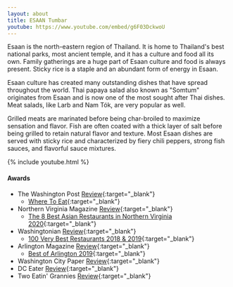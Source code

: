 ```yaml
---
layout: about
title: ESAAN Tumbar
youtube: https://www.youtube.com/embed/g6F03DckwoU
---
```


Esaan is the north-eastern region of Thailand. It is home to Thailand's best national parks, most ancient temple, and it has a culture and food all its own. Family gatherings are a huge part of Esaan culture and food is always present. Sticky rice is a staple and an abundant form of energy in Esaan.

Esaan culture has created many outstanding dishes that have spread throughout the world. Thai papaya salad also known as "Somtum" originates from Esaan and is now one of the most sought after Thai dishes. Meat salads, like Larb and Nam Tók, are very popular as well.

Grilled meats are marinated before being char-broiled to maximize sensation and flavor. Fish are often coated with a thick layer of salt before being grilled to retain natural flavor and texture. Most Esaan dishes are served with sticky rice and characterized by fiery chili peppers, strong fish sauces, and flavorful sauce mixtures.

{% include youtube.html %}

#### Awards
- The Washington Post [Review](https://www.washingtonpost.com/goingoutguide/restaurants/esaan-serves-a-delicious-lesson-in-northeastern-thai-cuisine/2017/09/26/3e91436a-9f1d-11e7-9083-fbfddf6804c2_story.html){:target="_blank"}
  - [Where To Eat](https://www.washingtonpost.com/amphtml/news/going-out-guide/wp/2017/11/22/going-shopping-heres-where-to-eat-near-washingtons-retail-hubs/){:target="_blank"}
- Northern Virginia Magazine [Review](https://www.northernvirginiamag.com/food/reviews/2018/01/08/review-esaan-in-mclean/){:target="_blank"}
  - [The 8 Best Asian Restaurants in Northern Virginia 2020](https://northernvirginiamag.com/food/food-features/2020/11/18/the-8-best-asian-restaurants-in-northern-virginia/){:target="_blank"}
- Washingtonian [Review](https://www.washingtonian.com/2018/03/02/restaurant-review-esaan-thai/){:target="_blank"}
  - [100 Very Best Restaurants 2018 & 2019](https://www.washingtonian.com/2019/02/15/100-very-best-restaurants-62-esaan/){:target="_blank"}
- Arlington Magazine [Review](https://www.arlingtonmagazine.com/restaurant-review-esaan-tumbar/){:target="_blank"}
  - [Best of Arlington 2019](https://www.arlingtonmagazine.com/listings/best-of-arlington-2019/esaan-tumbar/){:target="_blank"}
- Washington City Paper [Review](https://www.washingtoncitypaper.com/food/article/21025870/where-to-get-your-whole-fried-fish-fix-in-the-dc-area){:target="_blank"}
- DC Eater [Review](https://dc.eater.com/platform/amp/maps/best-thai-restaurants-dc){:target="_blank"}
- Two Eatin' Grannies [Review](https://twoeatingrannies.com/restaurant-reviews/2019/7/16/esaan-tumbar){:target="_blank"}